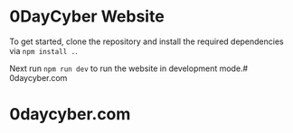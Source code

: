 # 0DayCyber Website

To get started, clone the repository and install the required dependencies via `npm install .`.

Next run `npm run dev` to run the website in development mode.# 0daycyber.com
# 0daycyber.com
